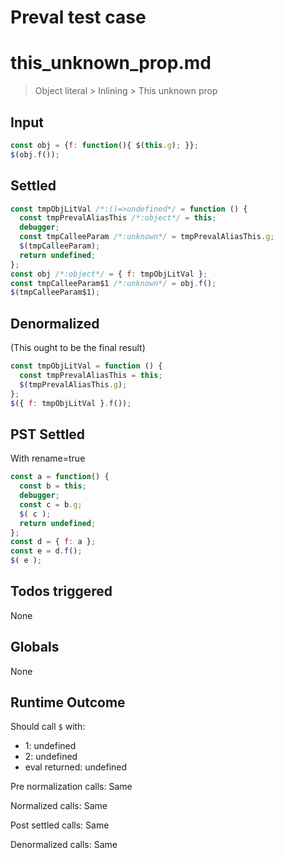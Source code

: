 # Preval test case

# this_unknown_prop.md

> Object literal > Inlining > This unknown prop
>
>

## Input

`````js filename=intro
const obj = {f: function(){ $(this.g); }};
$(obj.f());
`````


## Settled


`````js filename=intro
const tmpObjLitVal /*:()=>undefined*/ = function () {
  const tmpPrevalAliasThis /*:object*/ = this;
  debugger;
  const tmpCalleeParam /*:unknown*/ = tmpPrevalAliasThis.g;
  $(tmpCalleeParam);
  return undefined;
};
const obj /*:object*/ = { f: tmpObjLitVal };
const tmpCalleeParam$1 /*:unknown*/ = obj.f();
$(tmpCalleeParam$1);
`````


## Denormalized
(This ought to be the final result)

`````js filename=intro
const tmpObjLitVal = function () {
  const tmpPrevalAliasThis = this;
  $(tmpPrevalAliasThis.g);
};
$({ f: tmpObjLitVal }.f());
`````


## PST Settled
With rename=true

`````js filename=intro
const a = function() {
  const b = this;
  debugger;
  const c = b.g;
  $( c );
  return undefined;
};
const d = { f: a };
const e = d.f();
$( e );
`````


## Todos triggered


None


## Globals


None


## Runtime Outcome


Should call `$` with:
 - 1: undefined
 - 2: undefined
 - eval returned: undefined

Pre normalization calls: Same

Normalized calls: Same

Post settled calls: Same

Denormalized calls: Same
